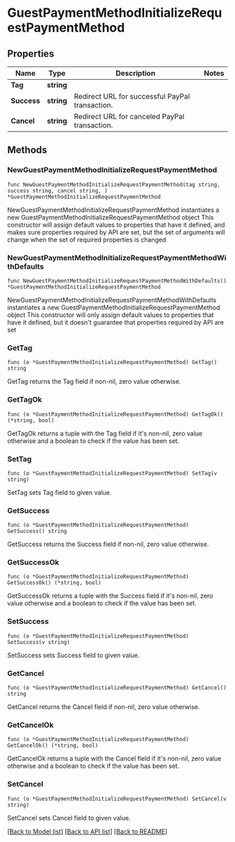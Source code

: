 # GuestPaymentMethodInitializeRequestPaymentMethod

## Properties

Name | Type | Description | Notes
------------ | ------------- | ------------- | -------------
**Tag** | **string** |  | 
**Success** | **string** | Redirect URL for successful PayPal transaction. | 
**Cancel** | **string** | Redirect URL for canceled PayPal transaction. | 

## Methods

### NewGuestPaymentMethodInitializeRequestPaymentMethod

`func NewGuestPaymentMethodInitializeRequestPaymentMethod(tag string, success string, cancel string, ) *GuestPaymentMethodInitializeRequestPaymentMethod`

NewGuestPaymentMethodInitializeRequestPaymentMethod instantiates a new GuestPaymentMethodInitializeRequestPaymentMethod object
This constructor will assign default values to properties that have it defined,
and makes sure properties required by API are set, but the set of arguments
will change when the set of required properties is changed

### NewGuestPaymentMethodInitializeRequestPaymentMethodWithDefaults

`func NewGuestPaymentMethodInitializeRequestPaymentMethodWithDefaults() *GuestPaymentMethodInitializeRequestPaymentMethod`

NewGuestPaymentMethodInitializeRequestPaymentMethodWithDefaults instantiates a new GuestPaymentMethodInitializeRequestPaymentMethod object
This constructor will only assign default values to properties that have it defined,
but it doesn't guarantee that properties required by API are set

### GetTag

`func (o *GuestPaymentMethodInitializeRequestPaymentMethod) GetTag() string`

GetTag returns the Tag field if non-nil, zero value otherwise.

### GetTagOk

`func (o *GuestPaymentMethodInitializeRequestPaymentMethod) GetTagOk() (*string, bool)`

GetTagOk returns a tuple with the Tag field if it's non-nil, zero value otherwise
and a boolean to check if the value has been set.

### SetTag

`func (o *GuestPaymentMethodInitializeRequestPaymentMethod) SetTag(v string)`

SetTag sets Tag field to given value.


### GetSuccess

`func (o *GuestPaymentMethodInitializeRequestPaymentMethod) GetSuccess() string`

GetSuccess returns the Success field if non-nil, zero value otherwise.

### GetSuccessOk

`func (o *GuestPaymentMethodInitializeRequestPaymentMethod) GetSuccessOk() (*string, bool)`

GetSuccessOk returns a tuple with the Success field if it's non-nil, zero value otherwise
and a boolean to check if the value has been set.

### SetSuccess

`func (o *GuestPaymentMethodInitializeRequestPaymentMethod) SetSuccess(v string)`

SetSuccess sets Success field to given value.


### GetCancel

`func (o *GuestPaymentMethodInitializeRequestPaymentMethod) GetCancel() string`

GetCancel returns the Cancel field if non-nil, zero value otherwise.

### GetCancelOk

`func (o *GuestPaymentMethodInitializeRequestPaymentMethod) GetCancelOk() (*string, bool)`

GetCancelOk returns a tuple with the Cancel field if it's non-nil, zero value otherwise
and a boolean to check if the value has been set.

### SetCancel

`func (o *GuestPaymentMethodInitializeRequestPaymentMethod) SetCancel(v string)`

SetCancel sets Cancel field to given value.



[[Back to Model list]](../README.md#documentation-for-models) [[Back to API list]](../README.md#documentation-for-api-endpoints) [[Back to README]](../README.md)


